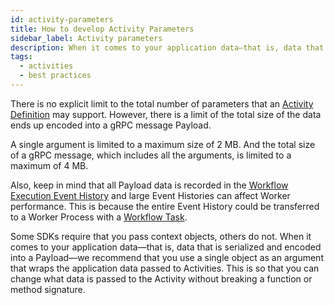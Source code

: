 ```yaml
---
id: activity-parameters
title: How to develop Activity Parameters
sidebar_label: Activity parameters
description: When it comes to your application data—that is, data that is serialized and encoded into a Payload—we recommend that you use a single object as an argument that wraps the application data passed to Activities.
tags:
  - activities
  - best practices
---
```


There is no explicit limit to the total number of parameters that an [Activity Definition](/concepts/what-is-an-activity-definition) may support.
However, there is a limit of the total size of the data ends up encoded into a gRPC message Payload.

A single argument is limited to a maximum size of 2 MB.
And the total size of a gRPC message, which includes all the arguments, is limited to a maximum of 4 MB.

Also, keep in mind that all Payload data is recorded in the [Workflow Execution Event History](/concepts/what-is-an-event-history) and large Event Histories can affect Worker performance.
This is because the entire Event History could be transferred to a Worker Process with a [Workflow Task](/concepts/what-is-a-workflow-task).

<!--TODO link to gRPC limit section when available -->

Some SDKs require that you pass context objects, others do not.
When it comes to your application data—that is, data that is serialized and encoded into a Payload—we recommend that you use a single object as an argument that wraps the application data passed to Activities.
This is so that you can change what data is passed to the Activity without breaking a function or method signature.
